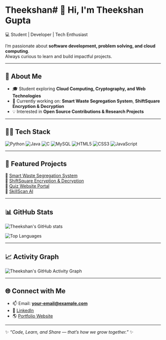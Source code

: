 # Theekshan# 👋 Hi, I'm Theekshan Gupta  

💻 Student | Developer | Tech Enthusiast  

I’m passionate about **software development, problem solving, and cloud computing**.  
Always curious to learn and build impactful projects.  

---

## 🚀 About Me
- 🎓 Student exploring **Cloud Computing, Cryptography, and Web Technologies**  
- 🌱 Currently working on: **Smart Waste Segregation System**, **ShiftSquare Encryption & Decryption**  
- 💡 Interested in **Open Source Contributions & Research Projects**  

---

## 🧑‍💻 Tech Stack
![Python](https://img.shields.io/badge/Python-3776AB?style=for-the-badge&logo=python&logoColor=white)
![Java](https://img.shields.io/badge/Java-007396?style=for-the-badge&logo=java&logoColor=white)
![C](https://img.shields.io/badge/C-00599C?style=for-the-badge&logo=c&logoColor=white)
![MySQL](https://img.shields.io/badge/MySQL-005C84?style=for-the-badge&logo=mysql&logoColor=white)
![HTML5](https://img.shields.io/badge/HTML5-E34F26?style=for-the-badge&logo=html5&logoColor=white)
![CSS3](https://img.shields.io/badge/CSS3-1572B6?style=for-the-badge&logo=css3&logoColor=white)
![JavaScript](https://img.shields.io/badge/JavaScript-F7DF1E?style=for-the-badge&logo=javascript&logoColor=black)

---

## 📌 Featured Projects
🔹 [Smart Waste Segregation System](https://github.com/theekshangupta)  
🔹 [ShiftSquare Encryption & Decryption](https://github.com/theekshangupta)  
🔹 [Quiz Website Portal](https://github.com/theekshangupta)  
🔹 [SkillScan AI](https://github.com/theekshangupta/skillscanAI)  

---

## 📊 GitHub Stats
![Theekshan's GitHub stats](https://github-readme-stats.vercel.app/api?username=theekshangupta&show_icons=true&theme=radical)  

![Top Languages](https://github-readme-stats.vercel.app/api/top-langs/?username=theekshangupta&layout=compact&theme=radical)  

---

## 📈 Activity Graph
![Theekshan's GitHub Activity Graph](https://github-readme-activity-graph.vercel.app/graph?username=theekshangupta&theme=radical)  

---

## 🌐 Connect with Me
- 📫 Email: **your-email@example.com**  
- 💼 [LinkedIn](https://www.linkedin.com/)  
- 🌎 [Portfolio Website](https://your-portfolio-link.com)  

---

✨ _“Code, Learn, and Share — that’s how we grow together.”_ ✨
